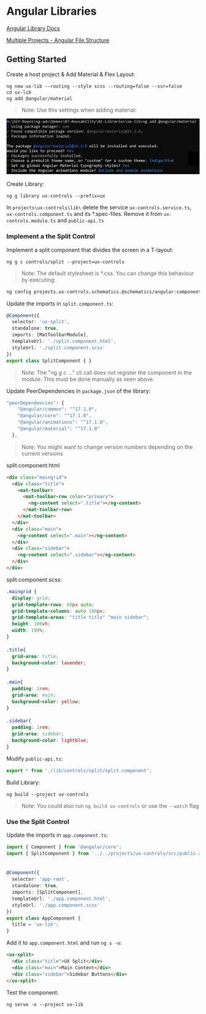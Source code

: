 # Angular Libraries

[Angular Library Docs](https://angular.io/guide/libraries)

[Multiple Projects - Angular File Structure](https://angular.io/guide/file-structure)

## Getting Started

Create a host project & Add Material & Flex Layout:

```
ng new ux-lib --routing --style scss --routing=false --ssr=false
cd ux-lib
ng add @angular/material
```

>Note: Use this settings when adding material:

![material](_images/material.jpg)

Create Library:

```
ng g library ux-controls --prefix=ux
```

In `projects\ux-controls\lib\` delete the service `ux-controls.service.ts`, `ux-controls.component.ts` and its \*.spec-files. Remove it from `ux-controls.module.ts` and `public-api.ts`

### Implement a the Split Control

Implement a split component that divides the screen in a T-layout:

```
ng g c controls/split --project=ux-controls
```

>Note: The default stylesheet is *.css. You can change this behaviour by executing: 

```bash
ng config projects.ux-controls.schematics.@schematics/angular:component.style scss
```

Update the imports in `split.component.ts`:

```typescript
@Component({
  selector: 'ux-split',
  standalone: true,
  imports: [MatToolbarModule],
  templateUrl: './split.component.html',
  styleUrl: './split.component.scss'
})
export class SplitComponent { }
```

>Note: The "ng g c ..." cli call does not register the component in the module. This must be done manually as seen above.

Update PeerDependencies in `package.json` of the library:

```typescript
"peerDependencies": {
    "@angular/common": "^17.1.0",
    "@angular/core": "^17.1.0",
    "@angular/animations": "^17.1.0",
    "@angular/material": "^17.1.0"
  },
```

> Note: You might want to change version numbers depending on the current versions

split.component.html

```html
<div class="maingrid">
  <div class="title">
    <mat-toolbar>
      <mat-toolbar-row color="primary">
        <ng-content select=".title"></ng-content>
      </mat-toolbar-row>
    </mat-toolbar>
  </div>
  <div class="main">
    <ng-content select=".main"></ng-content>
  </div>
  <div class="sidebar">
    <ng-content select=".sidebar"></ng-content>
  </div>
</div>
```

split.component.scss:

```css
.maingrid {
  display: grid;
  grid-template-rows: 60px auto;
  grid-template-columns: auto 180px;
  grid-template-areas: "title title" "main sidebar";
  height: 100vh;
  width: 100%;
}

.title{
  grid-area: title;
  background-color: lavender;
}

.main{
  padding: 1rem;
  grid-area: main;
  background-color: yellow;
}

.sidebar{
  padding: 1rem;
  grid-area: sidebar;
  background-color: lightblue;
}
```

Modify `public-api.ts`:

```typescript
export * from './lib/controls/split/split.component';
```

Build Library:

```
ng build --project ux-controls
```

> Note: You could also run `ng build ux-controls` or use the `--watch` flag

### Use the Split Control

Update the imports in `app.component.ts`:

```typescript
import { Component } from '@angular/core';
import { SplitComponent } from '../../projects/ux-controls/src/public-api';


@Component({
  selector: 'app-root',
  standalone: true,
  imports: [SplitComponent],
  templateUrl: './app.component.html',
  styleUrl: './app.component.scss'
})
export class AppComponent {
  title = 'ux-lib';
}
```

Add it to `app.component.html` and run `ng s -o`:

```html
<ux-split>
  <div class="title">UX Split</div>
  <div class="main">Main Content</div>
  <div class="sidebar">Sidebar Buttons</div>
</ux-split>
```

Test the component:

```
ng serve -o --project ux-lib
```